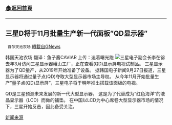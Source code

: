 ###  [:house:返回首頁](https://github.com/ourhimalayas/txt)
---


## 三星D将于11月批量生产新一代面板&#8221;QD显示器&#8221;
` 首尔天池农场` [轉載自GNews](https://gnews.org/zh-hans/1560311/)

韩国天池农场
翻译：鱼子酱CAVIAR
上传：追着曙光跑
![](https://assets.gnews.org/wp-content/uploads/2021/09/928三.jpeg)三星电子副会长李在镕去年3月访问三星显示器峨山工厂，正在查看(QD)显示屏电视试制品。 三星显示器为了QD量产，从2019年开始准备了设备。
据韩国电子新闻9月27日报道，三星显示器将通过量子点(QD)夺取大型显示器市场主导权。 从今年11月开始批量生产”量子点(QD)显示屏”，三星电子将于明年推出搭载该面板的电视。

QD是三星预测未来发展的新一代大型显示器， 这是为了代替成为”红色海洋”的液晶显示器（LCD）而做的铺垫。 在中国以LCD为中心席卷大型显示器市场的情况下，三星开始反击，因此备受关注。

[新闻来源](https://www.etnews.com/20210927000182?mc=ns_001_00001)
